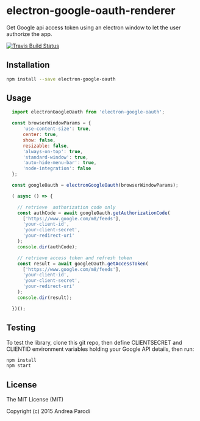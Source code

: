 # electron-google-oauth-renderer

Get Google api access token using an electron window
to let the user authorize the app.

[![Travis Build Status](https://img.shields.io/travis/parro-it/electron-google-oauth/master.svg)](http://travis-ci.org/parro-it/electron-google-oauth)

## Installation

```bash
npm install --save electron-google-oauth
```

## Usage

```javascript
  import electronGoogleOauth from 'electron-google-oauth';

  const browserWindowParams = {
      'use-content-size': true,
      center: true,
      show: false,
      resizable: false,
      'always-on-top': true,
      'standard-window': true,
      'auto-hide-menu-bar': true,
      'node-integration': false
  };

  const googleOauth = electronGoogleOauth(browserWindowParams);

  ( async () => {

    // retrieve  authorization code only
    const authCode = await googleOauth.getAuthorizationCode(
      ['https://www.google.com/m8/feeds'],
      'your-client-id',
      'your-client-secret',
      'your-redirect-uri'
    );
    console.dir(authCode);

    // retrieve access token and refresh token
    const result = await googleOauth.getAccessToken(
      ['https://www.google.com/m8/feeds'],
      'your-client-id',
      'your-client-secret',
      'your-redirect-uri'
    );
    console.dir(result);

  })();

```

## Testing

To test the library, clone this git repo, then define CLIENTSECRET and CLIENTID environment variables holding your Google API details, then run:


```bash
npm install
npm start
```

## License

The MIT License (MIT)

Copyright (c) 2015 Andrea Parodi
